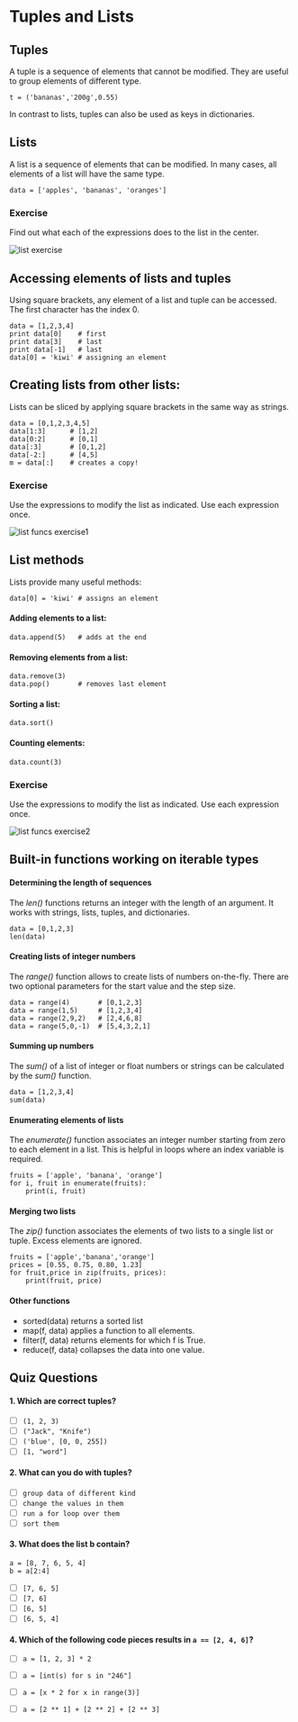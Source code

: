 
# Tuples and Lists

## Tuples

A tuple is a sequence of elements that cannot be modified. They are useful to group elements of different type. 

    t = ('bananas','200g',0.55)

In contrast to lists, tuples can also be used as keys in dictionaries.

## Lists

A list is a sequence of elements that can be modified. In many cases, all elements of a list will have the same type.

    data = ['apples', 'bananas', 'oranges']

### Exercise

Find out what each of the expressions does to the list in the center.

![list exercise](exercises/lists.png)


## Accessing elements of lists and tuples

Using square brackets, any element of a list and tuple can be accessed. The first character has the index 0.

    data = [1,2,3,4]
    print data[0]    # first
    print data[3]    # last
    print data[-1]   # last
    data[0] = 'kiwi' # assigning an element

## Creating lists from other lists:

Lists can be sliced by applying square brackets in the same way as strings.

    data = [0,1,2,3,4,5]
    data[1:3]      # [1,2]
    data[0:2]      # [0,1]
    data[:3]       # [0,1,2]
    data[-2:]      # [4,5]
    m = data[:]    # creates a copy!


### Exercise

Use the expressions to modify the list as indicated. Use each expression once.

![list funcs exercise1](exercises/list_funcs1.png)


## List methods

Lists provide many useful methods:

    data[0] = 'kiwi' # assigns an element

#### Adding elements to a list:

    data.append(5)   # adds at the end

#### Removing elements from a list:

    data.remove(3)
    data.pop()       # removes last element

#### Sorting a list:

    data.sort()

#### Counting elements:

    data.count(3)


### Exercise

Use the expressions to modify the list as indicated. Use each expression once.

![list funcs exercise2](exercises/list_funcs2.png)


## Built-in functions working on iterable types

#### Determining the length of sequences
The *len()* functions returns an integer with the length of an argument. It works with strings, lists, tuples, and dictionaries.

    data = [0,1,2,3]
    len(data)  

#### Creating lists of integer numbers
The *range()* function allows to create lists of numbers on-the-fly. There are two optional parameters for the start value and the step size.

    data = range(4)       # [0,1,2,3]
    data = range(1,5)     # [1,2,3,4]
    data = range(2,9,2)   # [2,4,6,8]
    data = range(5,0,-1)  # [5,4,3,2,1]

#### Summing up numbers
The *sum()* of a list of integer or float numbers or strings can be calculated by the *sum()* function.

    data = [1,2,3,4]
    sum(data)

#### Enumerating elements of lists
The *enumerate()* function associates an integer number starting from zero to each element in a list. This is helpful in loops where an index variable is required.

    fruits = ['apple', 'banana', 'orange']
    for i, fruit in enumerate(fruits):
        print(i, fruit)

#### Merging two lists

The *zip()* function associates the elements of two lists to a single list or tuple. Excess elements are ignored.

    fruits = ['apple','banana','orange']
    prices = [0.55, 0.75, 0.80, 1.23]
    for fruit,price in zip(fruits, prices):	
        print(fruit, price)

#### Other functions

* sorted(data) returns a sorted list
* map(f, data) applies a function to all elements.
* filter(f, data) returns elements for which f is True.
* reduce(f, data) collapses the data into one value.

## Quiz Questions

#### 1. Which are correct tuples?

- [ ] `(1, 2, 3)`
- [ ] `("Jack", "Knife")`
- [ ] `('blue', [0, 0, 255])`
- [ ] `[1, "word"]`

#### 2. What can you do with tuples?

- [ ] `group data of different kind`
- [ ] `change the values in them`
- [ ] `run a for loop over them`
- [ ] `sort them`

#### 3. What does the list b contain?

    a = [8, 7, 6, 5, 4]
    b = a[2:4]

- [ ] `[7, 6, 5]`
- [ ] `[7, 6]`
- [ ] `[6, 5]`
- [ ] `[6, 5, 4]`

#### 4. Which of the following code pieces results in `a == [2, 4, 6]`?

- [ ] `a = [1, 2, 3] * 2`
- [ ] `a = [int(s) for s in "246"]`
- [ ] `a = [x * 2 for x in range(3)]`
- [ ] `a = [2 ** 1] + [2 ** 2] + [2 ** 3]`


